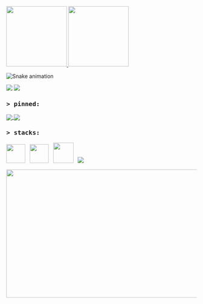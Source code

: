 <!--- comments in html --->
<!--- https://github.com/anuraghazra/github-readme-stats --->
<!--- updated on Jan 20, 2023 --->

<!---<div align="left">
<a href="https://media.giphy.com/media/krewXUB6LBja/giphy.gif">teste de gif animado<img height="400" width="900" src="https://media.giphy.com/media/krewXUB6LBja/giphy.gif"/></a>
</div>--->

<!--- ESTATÍSTICAS --->
<div>
<a href="https://github.com/edgartamasiro?tab=repositories">
<img height="160" src="https://github-readme-stats-sigma-five.vercel.app/api?username=edgartamasiro&show_icons=true&theme=vision-friendly-dark&hide_border=true&include_all_commits=true&count_private=true"/>
<img height="160" src="https://github-readme-stats-sigma-five.vercel.app/api/top-langs/?username=edgartamasiro&layout=compact&theme=vision-friendly-dark&hide_border=true"/></a>
</div>

<!--- COBRINHA --->
![Snake animation](https://github.com/edgartamasiro/edgartamasiro/blob/output/github-contribution-grid-snake.svg)

<!--- BOTÕES --->
<div>
<a href="https://www.linkedin.com/in/edgartamasiro" target="_blank" rel="noopener noreferrer"><img src="https://img.shields.io/badge/-LinkedIn-%230e76a8?style=flat&logo=linkedin&logoColor=white"></a>
<a href="https://instagram.com/edgartamasiro" target="_blank" rel="noopener noreferrer"><img src="https://img.shields.io/badge/-Instagram-%23cc0079?style=flat&logo=instagram&logoColor=white"></a>
</div>

<!--- REPOSITÓRIOS PINADOS --->
### <samp>&gt; pinned: </samp>
<a href="https://github.com/edgartamasiro/edgartamasiro">
  <img align="center" src="https://github-readme-stats-sigma-five.vercel.app/api/pin/?username=edgartamasiro&repo=edgartamasiro&border_color=000000&theme=chartreuse-dark&hide_border=true" />
</a>
<a href="https://github.com/edgartamasiro/dashboard_supermarket_sales">
  <img align="center" src="https://github-readme-stats-sigma-five.vercel.app/api/pin/?username=edgartamasiro&repo=dashboard_supermarket_sales&border_color=000000&theme=chartreuse-dark&hide_border=true" />
</a>

<!--- TECNOLOGIAS --->
### <samp>&gt; stacks: </samp>
<img src="https://cdn.jsdelivr.net/gh/devicons/devicon/icons/python/python-original.svg" width="50" height="50"/> &nbsp; <img src="https://cdn.jsdelivr.net/gh/devicons/devicon/icons/postgresql/postgresql-plain.svg" width="50" height="50"/> &nbsp; <img src="https://cdn.jsdelivr.net/gh/devicons/devicon/icons/pandas/pandas-original-wordmark.svg" width="54" height="54"/> &nbsp; <img src="https://cdn.jsdelivr.net/gh/devicons/devicon/icons/go/go-original-wordmark.svg" />

<!--- NERD --->
<div align="center">
  <img src="https://media.giphy.com/media/dWesBcTLavkZuG35MI/giphy.gif" width="530" height="340"/>
</div>

<!--- <p align="center"><img src="https://komarev.com/ghpvc/?username=edgartamasiro&style=flat&label=Profile+Views&color=2bd017" alt=""></p> --->
